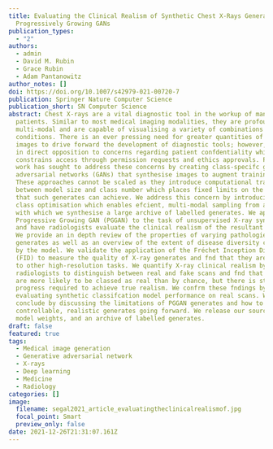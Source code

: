 ```yaml
---
title: Evaluating the Clinical Realism of Synthetic Chest X-Rays Generated Using
  Progressively Growing GANs
publication_types:
  - "2"
authors:
  - admin
  - David M. Rubin
  - Grace Rubin
  - Adam Pantanowitz
author_notes: []
doi: https://doi.org/10.1007/s42979-021-00720-7
publication: Springer Nature Computer Science
publication_short: SN Computer Science
abstract: Chest X-rays are a vital diagnostic tool in the workup of many
  patients. Similar to most medical imaging modalities, they are profoundly
  multi-modal and are capable of visualising a variety of combinations of
  conditions. There is an ever pressing need for greater quantities of labelled
  images to drive forward the development of diagnostic tools; however, this is
  in direct opposition to concerns regarding patient confdentiality which
  constrains access through permission requests and ethics approvals. Previous
  work has sought to address these concerns by creating class-specifc generative
  adversarial networks (GANs) that synthesise images to augment training data.
  These approaches cannot be scaled as they introduce computational trade ofs
  between model size and class number which places fixed limits on the quality
  that such generates can achieve. We address this concern by introducing latent
  class optimisation which enables efcient, multi-modal sampling from a GAN and
  with which we synthesise a large archive of labelled generates. We apply a
  Progressive Growing GAN (PGGAN) to the task of unsupervised X-ray synthesis
  and have radiologists evaluate the clinical realism of the resultant samples.
  We provide an in depth review of the properties of varying pathologies seen on
  generates as well as an overview of the extent of disease diversity captured
  by the model. We validate the application of the Fréchet Inception Distance
  (FID) to measure the quality of X-ray generates and fnd that they are similar
  to other high-resolution tasks. We quantify X-ray clinical realism by asking
  radiologists to distinguish between real and fake scans and fnd that generates
  are more likely to be classed as real than by chance, but there is still
  progress required to achieve true realism. We confrm these fndings by
  evaluating synthetic classifcation model performance on real scans. We
  conclude by discussing the limitations of PGGAN generates and how to achieve
  controllable, realistic generates going forward. We release our source code,
  model weights, and an archive of labelled generates.
draft: false
featured: true
tags:
  - Medical image generation
  - Generative adversarial network
  - X-rays
  - Deep learning
  - Medicine
  - Radiology
categories: []
image:
  filename: segal2021_article_evaluatingtheclinicalrealismof.jpg
  focal_point: Smart
  preview_only: false
date: 2021-12-26T21:31:07.161Z
---
```

